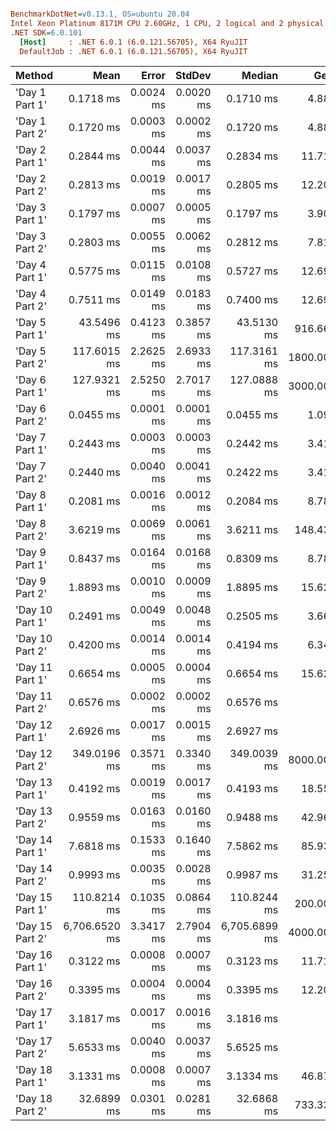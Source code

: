 ``` ini

BenchmarkDotNet=v0.13.1, OS=ubuntu 20.04
Intel Xeon Platinum 8171M CPU 2.60GHz, 1 CPU, 2 logical and 2 physical cores
.NET SDK=6.0.101
  [Host]     : .NET 6.0.1 (6.0.121.56705), X64 RyuJIT
  DefaultJob : .NET 6.0.1 (6.0.121.56705), X64 RyuJIT


```
|          Method |          Mean |     Error |    StdDev |        Median |     Gen 0 |     Gen 1 |     Gen 2 |  Allocated |
|---------------- |--------------:|----------:|----------:|--------------:|----------:|----------:|----------:|-----------:|
|  &#39;Day 1 Part 1&#39; |     0.1718 ms | 0.0024 ms | 0.0020 ms |     0.1710 ms |    4.8828 |    2.4414 |         - |      89 KB |
|  &#39;Day 1 Part 2&#39; |     0.1720 ms | 0.0003 ms | 0.0002 ms |     0.1720 ms |    4.8828 |    2.4414 |         - |      89 KB |
|  &#39;Day 2 Part 1&#39; |     0.2844 ms | 0.0044 ms | 0.0037 ms |     0.2834 ms |   11.7188 |    5.8594 |         - |     216 KB |
|  &#39;Day 2 Part 2&#39; |     0.2813 ms | 0.0019 ms | 0.0017 ms |     0.2805 ms |   12.2070 |    5.8594 |         - |     224 KB |
|  &#39;Day 3 Part 1&#39; |     0.1797 ms | 0.0007 ms | 0.0005 ms |     0.1797 ms |    3.9063 |    1.9531 |         - |      75 KB |
|  &#39;Day 3 Part 2&#39; |     0.2803 ms | 0.0055 ms | 0.0062 ms |     0.2812 ms |    7.8125 |    3.9063 |         - |     146 KB |
|  &#39;Day 4 Part 1&#39; |     0.5775 ms | 0.0115 ms | 0.0108 ms |     0.5727 ms |   12.6953 |    5.8594 |         - |     244 KB |
|  &#39;Day 4 Part 2&#39; |     0.7511 ms | 0.0149 ms | 0.0183 ms |     0.7400 ms |   12.6953 |    5.8594 |         - |     244 KB |
|  &#39;Day 5 Part 1&#39; |    43.5496 ms | 0.4123 ms | 0.3857 ms |    43.5130 ms |  916.6667 |  416.6667 |  416.6667 |  19,839 KB |
|  &#39;Day 5 Part 2&#39; |   117.6015 ms | 2.2625 ms | 2.6933 ms |   117.3161 ms | 1800.0000 | 1200.0000 |  800.0000 |  33,071 KB |
|  &#39;Day 6 Part 1&#39; |   127.9321 ms | 2.5250 ms | 2.7017 ms |   127.0888 ms | 3000.0000 | 3000.0000 | 2500.0000 |  26,928 KB |
|  &#39;Day 6 Part 2&#39; |     0.0455 ms | 0.0001 ms | 0.0001 ms |     0.0455 ms |    1.0986 |    0.5493 |         - |      21 KB |
|  &#39;Day 7 Part 1&#39; |     0.2443 ms | 0.0003 ms | 0.0003 ms |     0.2442 ms |    3.4180 |    1.4648 |         - |      69 KB |
|  &#39;Day 7 Part 2&#39; |     0.2440 ms | 0.0040 ms | 0.0041 ms |     0.2422 ms |    3.4180 |    1.4648 |         - |      69 KB |
|  &#39;Day 8 Part 1&#39; |     0.2081 ms | 0.0016 ms | 0.0012 ms |     0.2084 ms |    8.7891 |    4.3945 |         - |     165 KB |
|  &#39;Day 8 Part 2&#39; |     3.6219 ms | 0.0069 ms | 0.0061 ms |     3.6211 ms |  148.4375 |   27.3438 |         - |   2,730 KB |
|  &#39;Day 9 Part 1&#39; |     0.8437 ms | 0.0164 ms | 0.0168 ms |     0.8309 ms |    8.7891 |    3.9063 |         - |     168 KB |
|  &#39;Day 9 Part 2&#39; |     1.8893 ms | 0.0010 ms | 0.0009 ms |     1.8895 ms |   15.6250 |    7.8125 |         - |     312 KB |
| &#39;Day 10 Part 1&#39; |     0.2491 ms | 0.0049 ms | 0.0048 ms |     0.2505 ms |    3.6621 |    1.7090 |         - |      71 KB |
| &#39;Day 10 Part 2&#39; |     0.4200 ms | 0.0014 ms | 0.0014 ms |     0.4194 ms |    6.3477 |    2.9297 |         - |     123 KB |
| &#39;Day 11 Part 1&#39; |     0.6654 ms | 0.0005 ms | 0.0004 ms |     0.6654 ms |   15.6250 |    7.8125 |         - |     294 KB |
| &#39;Day 11 Part 2&#39; |     0.6576 ms | 0.0002 ms | 0.0002 ms |     0.6576 ms |         - |         - |         - |      11 KB |
| &#39;Day 12 Part 1&#39; |     2.6926 ms | 0.0017 ms | 0.0015 ms |     2.6927 ms |         - |         - |         - |      20 KB |
| &#39;Day 12 Part 2&#39; |   349.0196 ms | 0.3571 ms | 0.3340 ms |   349.0039 ms | 8000.0000 |         - |         - | 161,707 KB |
| &#39;Day 13 Part 1&#39; |     0.4192 ms | 0.0019 ms | 0.0017 ms |     0.4193 ms |   18.5547 |    9.2773 |         - |     345 KB |
| &#39;Day 13 Part 2&#39; |     0.9559 ms | 0.0163 ms | 0.0160 ms |     0.9488 ms |   42.9688 |   13.6719 |         - |     789 KB |
| &#39;Day 14 Part 1&#39; |     7.6818 ms | 0.1533 ms | 0.1640 ms |     7.5862 ms |   85.9375 |   23.4375 |         - |   1,650 KB |
| &#39;Day 14 Part 2&#39; |     0.9993 ms | 0.0035 ms | 0.0028 ms |     0.9987 ms |   31.2500 |    9.7656 |         - |     586 KB |
| &#39;Day 15 Part 1&#39; |   110.8214 ms | 0.1035 ms | 0.0864 ms |   110.8244 ms |  200.0000 |  200.0000 |  200.0000 |   2,939 KB |
| &#39;Day 15 Part 2&#39; | 6,706.6520 ms | 3.3417 ms | 2.7904 ms | 6,705.6899 ms | 4000.0000 | 3000.0000 | 2000.0000 |  64,631 KB |
| &#39;Day 16 Part 1&#39; |     0.3122 ms | 0.0008 ms | 0.0007 ms |     0.3123 ms |   11.7188 |    5.8594 |         - |     215 KB |
| &#39;Day 16 Part 2&#39; |     0.3395 ms | 0.0004 ms | 0.0004 ms |     0.3395 ms |   12.2070 |    5.8594 |         - |     223 KB |
| &#39;Day 17 Part 1&#39; |     3.1817 ms | 0.0017 ms | 0.0016 ms |     3.1816 ms |         - |         - |         - |      10 KB |
| &#39;Day 17 Part 2&#39; |     5.6533 ms | 0.0040 ms | 0.0037 ms |     5.6525 ms |         - |         - |         - |      10 KB |
| &#39;Day 18 Part 1&#39; |     3.1331 ms | 0.0008 ms | 0.0007 ms |     3.1334 ms |   46.8750 |   11.7188 |         - |     888 KB |
| &#39;Day 18 Part 2&#39; |    32.6899 ms | 0.0301 ms | 0.0281 ms |    32.6868 ms |  733.3333 |         - |         - |  13,448 KB |
